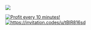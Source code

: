 <img
  align="center"
  src="https://github-readme-stats.vercel.app/api/top-langs/?username=ghjbku&show_icons=true"
/>

<a href="https://coin-farm.com/?en=windsake" target="_blank">
<img src="https://coin-farm.com/images/promo/en/728x90.gif"
alt="Profit every 10 minutes!"></a>

<br>

<a href="https://invitation.codes/u/tBlR816sd" target="_blank">
 <img src="https://invitation.codes/api/widgets/badge/profile/tBlR816sd/color/invitation_codes_profile.svg?cta=offers" alt="https://invitation.codes/u/tBlR816sd"></a>


